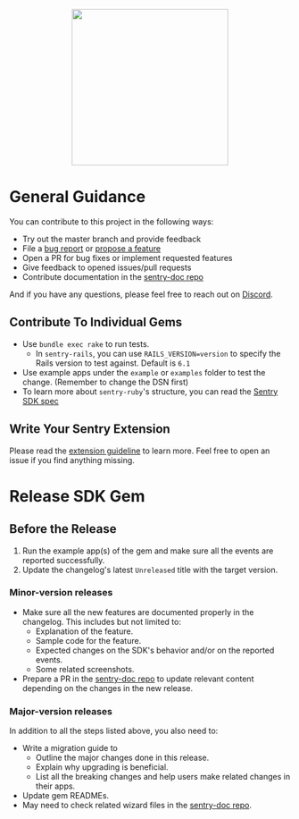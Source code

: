 <p align="center">
  <a href="https://sentry.io" target="_blank" align="center">
    <img src="https://sentry-brand.storage.googleapis.com/sentry-logo-black.png" width="280">
  </a>
  <br />
</p>

# General Guidance

You can contribute to this project in the following ways:

- Try out the master branch and provide feedback
- File a [bug report] or [propose a feature]
- Open a PR for bug fixes or implement requested features
- Give feedback to opened issues/pull requests
- Contribute documentation in the [sentry-doc repo]

And if you have any questions, please feel free to reach out on [Discord].

## Contribute To Individual Gems

- Use `bundle exec rake` to run tests.
  - In `sentry-rails`, you can use `RAILS_VERSION=version` to specify the Rails version to test against. Default is `6.1`
- Use example apps under the `example` or `examples` folder to test the change. (Remember to change the DSN first)
- To learn more about `sentry-ruby`'s structure, you can read the [Sentry SDK spec]

## Write Your Sentry Extension

Please read the [extension guideline] to learn more. Feel free to open an issue if you find anything missing.

# Release SDK Gem

## Before the Release

1. Run the example app(s) of the gem and make sure all the events are reported successfully.
2. Update the changelog's latest `Unreleased` title with the target version.

### Minor-version releases

- Make sure all the new features are documented properly in the changelog. This includes but not limited to:
  - Explanation of the feature.
  - Sample code for the feature.
  - Expected changes on the SDK's behavior and/or on the reported events.
  - Some related screenshots.
- Prepare a PR in the [sentry-doc repo] to update relevant content depending on the changes in the new release.

### Major-version releases

In addition to all the steps listed above, you also need to:

- Write a migration guide to
  - Outline the major changes done in this release.
  - Explain why upgrading is beneficial.
  - List all the breaking changes and help users make related changes in their apps.
- Update gem READMEs.
- May need to check related wizard files in the [sentry-doc repo].


[bug report]: https://github.com/getsentry/sentry-ruby/issues/new?template=bug_report.md
[propose a feature]: https://github.com/getsentry/sentry-ruby/issues/new?template=feature_request.md
[extension guideline]: https://github.com/getsentry/sentry-ruby/blob/master/EXTENSION.md
[Sentry SDK spec]: https://develop.sentry.dev/sdk/unified-api/
[sentry-doc repo]: https://github.com/getsentry/sentry-docs
[Discord]: https://discord.gg/Ww9hbqr
